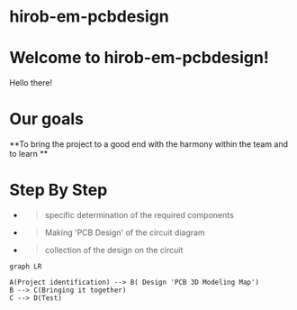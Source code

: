# hirob-em-pcbdesign

# Welcome to hirob-em-pcbdesign!

  Hello there!
# Our goals


 **To bring the project to a good end with the harmony within the team and to learn **





# Step By Step
- >specific determination of the required components
- >Making 'PCB Design' of the circuit diagram
- >collection of the design on the circuit







```mermaid
graph LR

A(Project identification) --> B( Design 'PCB 3D Modeling Map')
B --> C(Bringing it together)
C --> D(Test)
```
